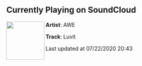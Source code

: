 ## Currently Playing on SoundCloud

[<img align="left" width="100" src="https://i1.sndcdn.com/artworks-QWWHL1cl7TSs8pNm-XjnPjA-t50x50.jpg">](https://soundcloud.com/awe/luvit)

**Artist**: AWE 

**Track**: Luvit

Last updated at 07/22/2020 20:43
